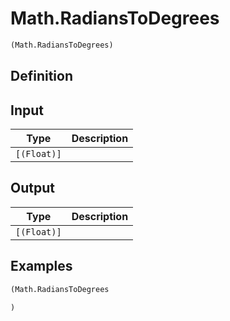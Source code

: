 # Math.RadiansToDegrees

```clojure
(Math.RadiansToDegrees)
```

## Definition


## Input
| Type | Description |
|------|-------------|
| `[(Float)]` |  |


## Output
| Type | Description |
|------|-------------|
| `[(Float)]` |  |


## Examples

```clojure
(Math.RadiansToDegrees

)
```
